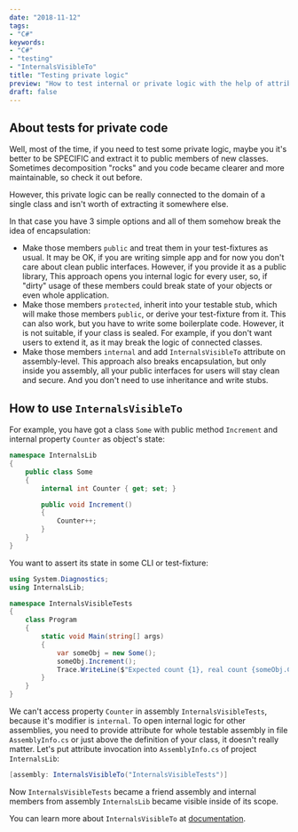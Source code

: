 ```yaml
---
date: "2018-11-12"
tags:
- "C#"
keywords:
- "C#"
- "testing"
- "InternalsVisibleTo"
title: "Testing private logic"
preview: "How to test internal or private logic with the help of attribute InternalsVisibleTo"
draft: false
---
```


## About tests for private code

Well, most of the time, if you need to test some private logic, maybe you it's better to be SPECIFIC and extract it to public members of new classes. Sometimes decomposition "rocks" and you code became clearer and more maintainable, so check it out before.

However, this private logic can be really connected to the domain of a single class and isn't worth of extracting it somewhere else.

In that case you have 3 simple options and all of them somehow break the idea of encapsulation:
- Make those members `public` and treat them in your test-fixtures as usual. It may be OK, if you are writing simple app and for now you don't care about clean public interfaces. However, if you provide it as a public library, This approach opens you internal logic for every user, so, if "dirty" usage of these members could break state of your objects or even whole application.
- Make those members `protected`, inherit into your testable stub, which will make those members `public`, or derive your test-fixture from it. This can also work, but you have to write some boilerplate code. However, it is not suitable, if your class is sealed. For example, if you don't want users to extend it, as it may break the logic of connected classes.
- Make those members `internal` and add `InternalsVisibleTo` attribute on assembly-level. This approach also breaks encapsulation, but only inside you assembly, all your public interfaces for users will stay clean and secure. And you don't need to use inheritance and write stubs.

## How to use `InternalsVisibleTo`

For example, you have got a class `Some` with public method `Increment` and internal property `Counter` as object's state:
```csharp
namespace InternalsLib
{
    public class Some
    {
        internal int Counter { get; set; }

        public void Increment()
        {
            Counter++;
        }
    }
}
```

You want to assert its state in some CLI or test-fixture:
```csharp
using System.Diagnostics;
using InternalsLib;

namespace InternalsVisibleTests
{
    class Program
    {
        static void Main(string[] args)
        {
            var someObj = new Some();
            someObj.Increment();
            Trace.WriteLine($"Expected count {1}, real count {someObj.Counter}");
        }
    }
}
```

We can't access property `Counter` in assembly `InternalsVisibleTests`, because it's modifier is `internal`. To open internal logic for other assemblies, you need to provide attribute for whole testable assembly in file `AssemblyInfo.cs` or just above the definition of your class, it doesn't really matter.
Let's put attribute invocation into `AssemblyInfo.cs` of project `InternalsLib`:
```csharp
[assembly: InternalsVisibleTo("InternalsVisibleTests")]
```

Now `InternalsVisibleTests` became a friend assembly and internal members from assembly `InternalsLib` became visible inside of its scope.

You can learn more about `InternalsVisibleTo` at [documentation](https://docs.microsoft.com/en-us/dotnet/api/system.runtime.compilerservices.internalsvisibletoattribute).